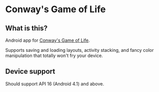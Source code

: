 # Conway's Game of Life
## What is this?

Android app for [Conway's Game of Life](https://en.wikipedia.org/wiki/Conway%27s_Game_of_Life).

Supports saving and loading layouts, activity stacking, and fancy color manipulation that totally won't fry your device.

## Device support

Should support API 16 (Android 4.1) and above. 
